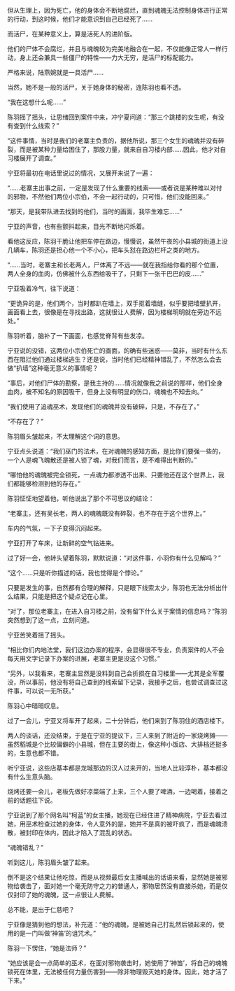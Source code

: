 但从生理上，因为死亡，他的身体会不断地腐烂，直到魂魄无法控制身体进行正常的行动，到这时候，他们才能意识到自己已经死了……

而活尸，在某种意义上，算是活死人的进阶版。

他们的尸体不会腐烂，并且与魂魄较为完美地融合在一起，不仅能像正常人一样行动，身上还会兼具一些僵尸的特性——力大无穷，是活尸的标配能力。

严格来说，陆燕婉就是一具活尸……

当然，她不是一般的活尸，关于她身体的秘密，连陈羽也看不透。

“我在这想什么呢……”

陈羽摇了摇头，让思绪回到案件中来，冲宁夏问道：“那三个跳楼的女生呢，有没有查到什么线索？”

“这件事情，当时是我们的老寨主负责的，据他所说，那三个女生的魂魄并没有碎裂，而是被某种力量给困住了，那股力量，就来自自习楼内部……因此，他才对自习楼展开了调查。”

宁亚将最初在电话里说过的情况，又展开来说了一遍：

“……老寨主出事之前，一定是发现了什么重要的线索——或者说是某种难以对付的邪物，不然他们两位小宗伯，不会一起行动的，只可惜，他们没能回来。”

“那天，是我带队进去找到的他们，当时的画面，我毕生难忘……”

宁亚的声音，也有些颤抖起来，目光不断地闪烁着。

看他这反应，陈羽干脆让他把车停在路边，慢慢说，虽然午夜的小县城的街道上没几辆车，陈羽还是担心他一个不小心，把车头怼在路边栏杆之类的地方。

“……当时，老寨主和长老两人，尸体离了不远——就在我指给你看的那个位置，两人全身的血肉，仿佛被什么东西给吸干了，只剩下一张干巴巴的皮……”

宁亚吸着冷气，往下说道：

“更诡异的是，他们两个，当时都趴在墙上，双手抠着墙缝，似乎要把墙壁扒开，画面看上去，很像是在寻找出路，这就很让人费解，因为楼梯明明就在旁边不远处。”

陈羽听着，脑补了一下画面，也感觉脊背有些发凉。

宁亚说的没错，这两位小宗伯死亡的画面，的确有些迷惑——莫非，当时有什么东西在阻拦他们通过楼梯逃生？还是说，当时他们已经精神错乱了，不然怎么会去做“扒墙”这种毫无意义的事情呢？

“事后，对他们尸体的勘察，是我主持的……情况就像我之前说的那样，他们全身血肉，被不知名的原因吸干，但身上没有明显的伤口，魂魄也不知去向。”

“我们使用了追魂巫术，发现他们的魂魄并没有破碎，只是，不存在了。”

“不存在了？”

陈羽眉头皱起来，不太理解这个词的意思。

宁亚点头说道：“我们巫门的法术，在对魂魄的感知方面，是比你们要强一些的，一个人是魂飞魄散还是被人锁了魂，对我们而言，是不难得出判断的。”

“哪怕他的魂魄被完全锁死，一点魂力都渗透不出来、只要他还在这个世界上，我们都能够检测到他的存在。”

陈羽怔怔地望着他，听他说出了那个不可思议的结论：

“老寨主，还有吴长老，两人的魂魄既没有碎裂，也不存在于这个世界上。”

车内的气氛，一下子变得沉闷起来。

宁亚打开了车床，让新鲜的空气钻进来。

过了好一会，他转头望着陈羽，默默说道：“对这件事，小羽你有什么见解吗？”

“这个……只是听你描述的话，我也觉得是个悖论。”

只要是发生的事，自然都有合理的解释，只是眼下线索太少，陈羽也无法分析出什么结果，只能是把这个疑点记在心里。

“对了，那位老寨主，在进入自习楼之前，没有留下什么关于案情的信息吗？”陈羽突然想到了这一点，立刻问道。

宁亚苦笑着摇了摇头。

“相比你们内地法堂，我们这边办案的程序，会显得很不专业，负责案件的人不会每天用文字记录下办案的进展，老寨主更是没这个习惯。”

“另外，以我看来，老寨主显然是没料到自己会折损在自习楼里——尤其是全军覆没，所以事前，他没有将自己查到的线索留下记录，我接手之后，也尝试调查过这件事，可以说一无所获。”

陈羽心中暗暗叹息。

过了一会儿，宁亚又将车开了起来，二十分钟后，他们来到了陈羽住的酒店楼下。

两人的谈话，还没结束，于是在宁亚的提议下，三人来到了附近的一家烧烤摊——虽然稻城是个比较偏僻的小县城，但在主要的街上，像这种小饭店、大排档还挺多的，生意也都不错。

听宁亚说，这些店基本都是龙城那边的汉人过来开的，当地人比较淳朴，基本都没有什么生意头脑。

烧烤还要一会儿，老板先做好凉菜端了上来，三个人要了啤酒，一边喝着，接着之前的话题往下说。

宁亚说到了那个网名叫“柯蓝”的女主播，她现在已经住进了精神病院，宁亚去看过她，用巫术检查过她的身体，令人意外的是，她并不是真的被吓疯了，而是魂魄溃散，被封印在体内，因此才陷入了混乱的状态。

“魂魄错乱？”

听到这儿，陈羽眉头皱了起来。

倒不是这个结果让他吃惊，而是从视频最后女主播喊出的话语来看，显然她是被邪物给袭击了，面对她一个毫无防守之力的普通人，邪物居然没有直接杀她，而是仅仅封印了她的魂魄，这一点很让人费解。

总不能，是出于仁慈吧？

宁亚像是猜到他的想法，补充道：“他的魂魄，是被她自己打乱然后锁起来的，使用的是一门叫做‘神笛’的诅咒术。”

陈羽一下愣住，“她是法师？”

“她应该是会一点简单的巫术，在面对邪物袭击时，她使用了‘神笛’，将自己的魂魄锁死在体里，无法被任何力量伤害到——除非物理毁灭她的身体。因此，她才活了下来。”
